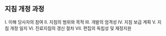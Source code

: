 ## 지침 개정 과정

I. 이해 당사자의 참여
II. 지침의 범위와 목적
III. 개발의 엄격성
IV. 지침 보급 계획
V. 지침 개정 일지
VI. 진료지침의 갱신 절차
VII. 편집의 독립성 및 재정지원